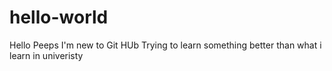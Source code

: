 # hello-world

Hello Peeps
I'm new to Git HUb
Trying to learn something better than what i learn in univeristy
